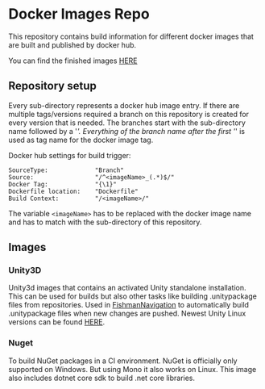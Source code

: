 # Docker Images Repo

This repository contains build information for different docker images that are built and published by docker hub.

You can find the finished images [HERE](https://hub.docker.com/u/robinryf/)

## Repository setup

Every sub-directory represents a docker hub image entry. If there are multiple tags/versions required a branch on this repository is created for every version that is needed. The branches start with the sub-directory name followed by a '_'. Everything of the branch name after the first '_' is used as tag name for the docker image tag.

Docker hub settings for build trigger:
```
SourceType:             "Branch"
Source:                 "/^<imageName>_(.*)$/"
Docker Tag:             "{\1}"
Dockerfile location:    "Dockerfile"
Build Context:          "/<imageName>/"
```

The variable `<imageName>` has to be replaced with the docker image name and has to match with the sub-directory of this repository.

## Images

### Unity3D

Unity3d images that contains an activated Unity standalone installation. This can be used for builds but also other tasks like building .unitypackage files from repositories. Used in [FishmanNavigation](https://gitlab.com/robinryf/fishman-navigation) to automatically build .unitypackage files when new changes are pushed.
Newest Unity Linux versions can be found [HERE](https://forum.unity.com/threads/unity-on-linux-release-notes-and-known-issues.350256/).


### Nuget

To build NuGet packages in a CI environment. NuGet is officially only supported on Windows. But using Mono it also works on Linux. This image also includes dotnet core sdk to build .net core libraries.
